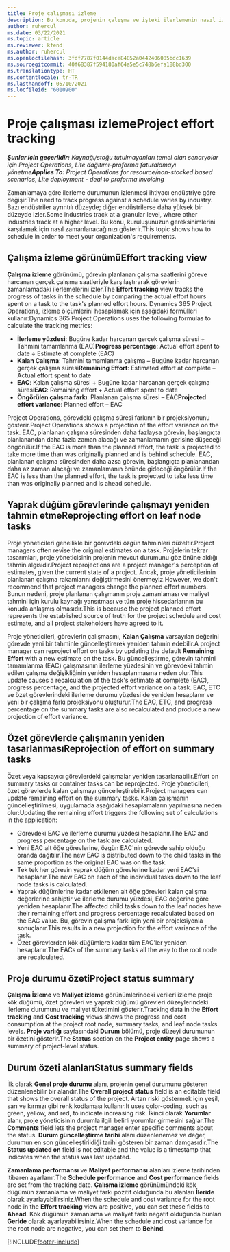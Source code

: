 ```yaml
---
title: Proje çalışması izleme
description: Bu konuda, projenin çalışma ve işteki ilerlemenin nasıl izleneceği hakkında bilgiler sağlanmaktadır.
author: ruhercul
ms.date: 03/22/2021
ms.topic: article
ms.reviewer: kfend
ms.author: ruhercul
ms.openlocfilehash: 3fdf7787f0144dace84852a0442406085bdc1639
ms.sourcegitcommit: 40f68387f594180af64a5e5c748b6efa188bd300
ms.translationtype: HT
ms.contentlocale: tr-TR
ms.lasthandoff: 05/10/2021
ms.locfileid: "6010900"
---
```

# <a name="project-effort-tracking"></a><span data-ttu-id="35b53-103">Proje çalışması izleme</span><span class="sxs-lookup"><span data-stu-id="35b53-103">Project effort tracking</span></span>

<span data-ttu-id="35b53-104">_**Şunlar için geçerlidir:** Kaynağı/stoğu tutulmayanları temel alan senaryolar için Project Operations, Lite dağıtımı-proforma faturalamayı yönetme_</span><span class="sxs-lookup"><span data-stu-id="35b53-104">_**Applies To:** Project Operations for resource/non-stocked based scenarios, Lite deployment - deal to proforma invoicing_</span></span>

<span data-ttu-id="35b53-105">Zamanlamaya göre ilerleme durumunun izlenmesi ihtiyacı endüstriye göre değişir.</span><span class="sxs-lookup"><span data-stu-id="35b53-105">The need to track progress against a schedule varies by industry.</span></span> <span data-ttu-id="35b53-106">Bazı endüstriler ayrıntılı düzeyde; diğer endüstrilerse daha yüksek bir düzeyde izler.</span><span class="sxs-lookup"><span data-stu-id="35b53-106">Some industries track at a granular level, where other industries track at a higher level.</span></span> <span data-ttu-id="35b53-107">Bu konu, kuruluşunuzun gereksinimlerini karşılamak için nasıl zamanlanacağınızı gösterir.</span><span class="sxs-lookup"><span data-stu-id="35b53-107">This topic shows how to schedule in order to meet your organization's requirements.</span></span>

## <a name="effort-tracking-view"></a><span data-ttu-id="35b53-108">Çalışma izleme görünümü</span><span class="sxs-lookup"><span data-stu-id="35b53-108">Effort tracking view</span></span>

<span data-ttu-id="35b53-109">**Çalışma izleme** görünümü, görevin planlanan çalışma saatlerini göreve harcanan gerçek çalışma saatleriyle karşılaştırarak görevlerin zamanlamadaki ilerlemelerini izler.</span><span class="sxs-lookup"><span data-stu-id="35b53-109">The **Effort tracking** view tracks the progress of tasks in the schedule by comparing the actual effort hours spent on a task to the task's planned effort hours.</span></span> <span data-ttu-id="35b53-110">Dynamics 365 Project Operations, izleme ölçümlerini hesaplamak için aşağıdaki formülleri kullanır:</span><span class="sxs-lookup"><span data-stu-id="35b53-110">Dynamics 365 Project Operations uses the following formulas to calculate the tracking metrics:</span></span>

- <span data-ttu-id="35b53-111">**İlerleme yüzdesi**: Bugüne kadar harcanan gerçek çalışma süresi ÷ Tahmini tamamlanma (EAC)</span><span class="sxs-lookup"><span data-stu-id="35b53-111">**Progress percentage**: Actual effort spent to date ÷ Estimate at complete (EAC)</span></span> 
- <span data-ttu-id="35b53-112">**Kalan Çalışma**: Tahmini tamamlanma çalışma – Bugüne kadar harcanan gerçek çalışma süresi</span><span class="sxs-lookup"><span data-stu-id="35b53-112">**Remaining Effort**: Estimated effort at complete – Actual effort spent to date</span></span> 
- <span data-ttu-id="35b53-113">**EAC**: Kalan çalışma süresi + Bugüne kadar harcanan gerçek çalışma süresi</span><span class="sxs-lookup"><span data-stu-id="35b53-113">**EAC**: Remaining effort + Actual effort spent to date</span></span> 
- <span data-ttu-id="35b53-114">**Öngörülen çalışma farkı**: Planlanan çalışma süresi – EAC</span><span class="sxs-lookup"><span data-stu-id="35b53-114">**Projected effort variance**: Planned effort – EAC</span></span>

<span data-ttu-id="35b53-115">Project Operations, görevdeki çalışma süresi farkının bir projeksiyonunu gösterir.</span><span class="sxs-lookup"><span data-stu-id="35b53-115">Project Operations shows a projection of the effort variance on the task.</span></span> <span data-ttu-id="35b53-116">EAC, planlanan çalışma süresinden daha fazlaysa görevin, başlangıçta planlanandan daha fazla zaman alacağı ve zamanlamanın gerisine düşeceği öngörülür.</span><span class="sxs-lookup"><span data-stu-id="35b53-116">If the EAC is more than the planned effort, the task is projected to take more time than was originally planned and is behind schedule.</span></span> <span data-ttu-id="35b53-117">EAC, planlanan çalışma süresinden daha azsa görevin, başlangıçta planlanandan daha az zaman alacağı ve zamanlamanın önünde gideceği öngörülür.</span><span class="sxs-lookup"><span data-stu-id="35b53-117">If the EAC is less than the planned effort, the task is projected to take less time than was originally planned and is ahead schedule.</span></span>

## <a name="reprojecting-effort-on-leaf-node-tasks"></a><span data-ttu-id="35b53-118">Yaprak düğüm görevlerinde çalışmayı yeniden tahmin etme</span><span class="sxs-lookup"><span data-stu-id="35b53-118">Reprojecting effort on leaf node tasks</span></span>

<span data-ttu-id="35b53-119">Proje yöneticileri genellikle bir görevdeki özgün tahminleri düzeltir.</span><span class="sxs-lookup"><span data-stu-id="35b53-119">Project managers often revise the original estimates on a task.</span></span> <span data-ttu-id="35b53-120">Projelerin tekrar tasarımları, proje yöneticisinin projenin mevcut durumunu göz önüne aldığı tahmin algısıdır.</span><span class="sxs-lookup"><span data-stu-id="35b53-120">Project reprojections are a project manager's perception of estimates, given the current state of a project.</span></span> <span data-ttu-id="35b53-121">Ancak, proje yöneticilerinin planlanan çalışma rakamlarını değiştirmesini önermeyiz.</span><span class="sxs-lookup"><span data-stu-id="35b53-121">However, we don't recommend that project managers change the planned effort numbers.</span></span> <span data-ttu-id="35b53-122">Bunun nedeni, proje planlanan çalışmanın proje zamanlaması ve maliyet tahmini için kurulu kaynağı yansıtması ve tüm proje hissedarlarının bu konuda anlaşmış olmasıdır.</span><span class="sxs-lookup"><span data-stu-id="35b53-122">This is because the project planned effort represents the established source of truth for the project schedule and cost estimate, and all project stakeholders have agreed to it.</span></span>

<span data-ttu-id="35b53-123">Proje yöneticileri, görevlerin çalışmasını, **Kalan Çalışma** varsayılan değerini görevde yeni bir tahminle güncelleştirerek yeniden tahmin edebilir.</span><span class="sxs-lookup"><span data-stu-id="35b53-123">A project manager can reproject effort on tasks by updating the default **Remaining Effort** with a new estimate on the task.</span></span> <span data-ttu-id="35b53-124">Bu güncelleştirme, görevin tahmini tamamlanma (EAC) çalışmasının ilerleme yüzdesinin ve görevdeki tahmin edilen çalışma değişikliğinin yeniden hesaplanmasına neden olur.</span><span class="sxs-lookup"><span data-stu-id="35b53-124">This update causes a recalculation of the task's estimate at complete (EAC), progress percentage, and the projected effort variance on a task.</span></span> <span data-ttu-id="35b53-125">EAC, ETC ve özet görevlerindeki ilerleme durumu yüzdesi de yeniden hesaplanır ve yeni bir çalışma farkı projeksiyonu oluşturur.</span><span class="sxs-lookup"><span data-stu-id="35b53-125">The EAC, ETC, and progress percentage on the summary tasks are also recalculated and produce a new projection of effort variance.</span></span>

## <a name="reprojection-of-effort-on-summary-tasks"></a><span data-ttu-id="35b53-126">Özet görevlerde çalışmanın yeniden tasarlanması</span><span class="sxs-lookup"><span data-stu-id="35b53-126">Reprojection of effort on summary tasks</span></span>

<span data-ttu-id="35b53-127">Özet veya kapsayıcı görevlerdeki çalışmalar yeniden tasarlanabilir.</span><span class="sxs-lookup"><span data-stu-id="35b53-127">Effort on summary tasks or container tasks can be reprojected.</span></span> <span data-ttu-id="35b53-128">Proje yöneticileri, özet görevlerde kalan çalışmayı güncelleştirebilir.</span><span class="sxs-lookup"><span data-stu-id="35b53-128">Project managers can update remaining effort on the summary tasks.</span></span> <span data-ttu-id="35b53-129">Kalan çalışmanın güncelleştirilmesi, uygulamada aşağıdaki hesaplamaların yapılmasına neden olur:</span><span class="sxs-lookup"><span data-stu-id="35b53-129">Updating the remaining effort triggers the following set of calculations in the application:</span></span>

- <span data-ttu-id="35b53-130">Görevdeki EAC ve ilerleme durumu yüzdesi hesaplanır.</span><span class="sxs-lookup"><span data-stu-id="35b53-130">The EAC and progress percentage on the task are calculated.</span></span>
- <span data-ttu-id="35b53-131">Yeni EAC alt öğe görevlerine, özgün EAC'nin görevde sahip olduğu oranda dağıtılır.</span><span class="sxs-lookup"><span data-stu-id="35b53-131">The new EAC is distributed down to the child tasks in the same proportion as the original EAC was on the task.</span></span>
- <span data-ttu-id="35b53-132">Tek tek her görevin yaprak düğüm görevlerine kadar yeni EAC'si hesaplanır.</span><span class="sxs-lookup"><span data-stu-id="35b53-132">The new EAC on each of the individual tasks down to the leaf node tasks is calculated.</span></span> 
- <span data-ttu-id="35b53-133">Yaprak düğümlerine kadar etkilenen alt öğe görevleri kalan çalışma değerlerine sahiptir ve ilerleme durumu yüzdesi, EAC değerine göre yeniden hesaplanır.</span><span class="sxs-lookup"><span data-stu-id="35b53-133">The affected child tasks down to the leaf nodes have their remaining effort and progress percentage recalculated based on the EAC value.</span></span> <span data-ttu-id="35b53-134">Bu, görevin çalışma farkı için yeni bir projeksiyonla sonuçlanır.</span><span class="sxs-lookup"><span data-stu-id="35b53-134">This results in a new projection for the effort variance of the task.</span></span> 
- <span data-ttu-id="35b53-135">Özet görevlerden kök düğümlere kadar tüm EAC'ler yeniden hesaplanır.</span><span class="sxs-lookup"><span data-stu-id="35b53-135">The EACs of the summary tasks all the way to the root node are recalculated.</span></span>


## <a name="project-status-summary"></a><span data-ttu-id="35b53-136">Proje durumu özeti</span><span class="sxs-lookup"><span data-stu-id="35b53-136">Project status summary</span></span>

<span data-ttu-id="35b53-137">**Çalışma İzleme** ve **Maliyet izleme** görünümlerindeki verileri izleme proje kök düğümü, özet görevleri ve yaprak düğümü görevleri düzeylerindeki ilerleme durumunu ve maliyet tüketimini gösterir.</span><span class="sxs-lookup"><span data-stu-id="35b53-137">Tracking data in the **Effort tracking** and **Cost tracking** views shows the progress and cost consumption at the project root node, summary tasks, and leaf node tasks levels.</span></span> <span data-ttu-id="35b53-138">**Proje varlığı** sayfasındaki **Durum** bölümü, proje düzeyi durumunun bir özetini gösterir.</span><span class="sxs-lookup"><span data-stu-id="35b53-138">The **Status** section on the **Project entity** page shows a summary of project-level status.</span></span>

## <a name="status-summary-fields"></a><span data-ttu-id="35b53-139">Durum özeti alanları</span><span class="sxs-lookup"><span data-stu-id="35b53-139">Status summary fields</span></span>

<span data-ttu-id="35b53-140">İlk olarak **Genel proje durumu** alanı, projenin genel durumunu gösteren düzenlenebilir bir alandır.</span><span class="sxs-lookup"><span data-stu-id="35b53-140">The **Overall project status** field is an editable field that shows the overall status of the project.</span></span> <span data-ttu-id="35b53-141">Artan riski göstermek için yeşil, sarı ve kırmızı gibi renk kodlaması kullanır.</span><span class="sxs-lookup"><span data-stu-id="35b53-141">It uses color-coding, such as green, yellow, and red, to indicate increasing risk.</span></span> <span data-ttu-id="35b53-142">İkinci olarak **Yorumlar** alanı, proje yöneticisinin durumla ilgili belirli yorumlar girmesini sağlar.</span><span class="sxs-lookup"><span data-stu-id="35b53-142">The **Comments** field lets the project manager enter specific comments about the status.</span></span> <span data-ttu-id="35b53-143">**Durum güncelleştirme tarihi** alanı düzenlenemez ve değer, durumun en son güncelleştirildiği tarihi gösteren bir zaman damgasıdır.</span><span class="sxs-lookup"><span data-stu-id="35b53-143">The **Status updated on** field is not editable and the value is a timestamp that indicates when the status was last updated.</span></span>

<span data-ttu-id="35b53-144">**Zamanlama performansı** ve **Maliyet performansı** alanları izleme tarihinden itibaren ayarlanır.</span><span class="sxs-lookup"><span data-stu-id="35b53-144">The **Schedule performance** and **Cost performance** fields are set from the tracking date.</span></span> <span data-ttu-id="35b53-145">**Çalışma izleme** görünümündeki kök düğümün zamanlama ve maliyet farkı pozitif olduğunda bu alanları **İleride** olarak ayarlayabilirsiniz.</span><span class="sxs-lookup"><span data-stu-id="35b53-145">When the schedule and cost variance for the root node in the **Effort tracking** view are positive, you can set these fields to **Ahead**.</span></span> <span data-ttu-id="35b53-146">Kök düğümün zamanlama ve maliyet farkı negatif olduğunda bunları **Geride** olarak ayarlayabilirsiniz.</span><span class="sxs-lookup"><span data-stu-id="35b53-146">When the schedule and cost variance for the root node are negative, you can set them to **Behind**.</span></span>


[!INCLUDE[footer-include](../includes/footer-banner.md)]
